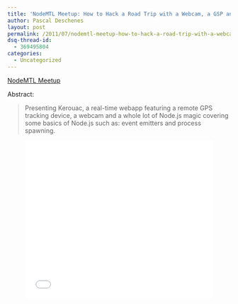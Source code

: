 ```yaml
---
title: 'NodeMTL Meetup: How to Hack a Road Trip with a Webcam, a GSP and Some Fun with Node'
author: Pascal Deschenes
layout: post
permalink: /2011/07/nodemtl-meetup-how-to-hack-a-road-trip-with-a-webcam-a-gsp-and-some-fun-with-node/
dsq-thread-id:
  - 369495804
categories:
  - Uncategorized
---
```


[NodeMTL Meetup][1]

 [1]: http://nodemtl.com

Abstract:

> Presenting Kerouac, a real-time webapp featuring a remote GPS tracking device, a webcam and a whole lot of Node.js magic covering some basics of Node.js such as: event emitters and process spawning.

<center>
<iframe src="//www.slideshare.net/slideshow/embed_code/8696457" width="425" height="355" frameborder="0" allowfullscreen> </iframe> 
</center>

 [2]: http://www.slideshare.net/pdeschen/how-to-hack-a-road-trip-with-a-webcam-a-gsp-and-some-fun-with-node "How to Hack a Road Trip with a Webcam, a GSP and Some Fun with Node"
 [3]: http://www.slideshare.net/
 [4]: http://www.slideshare.net/pdeschen
